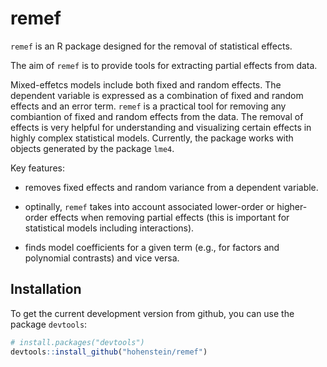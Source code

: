 # remef

`remef` is an R package designed for the removal of statistical effects.

The aim of `remef` is to provide tools for extracting partial effects from
data. 

Mixed-effetcs models include both fixed and random effects. The dependent
variable is expressed as a combination of fixed and random effects and an
error term. `remef` is a practical tool for removing any combiantion
of fixed and random effects from the data. The removal of effects is very
helpful for understanding and visualizing certain effects in highly 
complex statistical models. Currently, the package works with objects 
generated by the package `lme4`.

Key features:

- removes fixed effects and random variance from a dependent variable.

- optinally, `remef` takes into account associated lower-order or 
  higher-order effects when removing partial effects (this is important
  for statistical models including interactions).
  
- finds model coefficients for a given term (e.g., for factors and
  polynomial contrasts) and vice versa.


## Installation

To get the current development version from github, you can use the package
`devtools`:

```R
# install.packages("devtools")
devtools::install_github("hohenstein/remef")
```